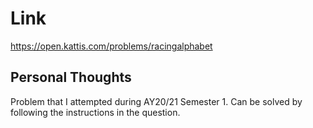 # Link

https://open.kattis.com/problems/racingalphabet

## Personal Thoughts

Problem that I attempted during AY20/21 Semester 1. Can be solved by following the instructions in the question.

